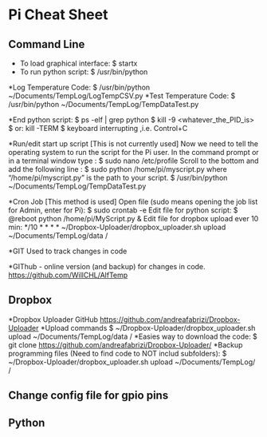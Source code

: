 # Pi Cheat Sheet

## Command Line

*	To load graphical interface:
		$ startx
*	To run python script: 
		$ /usr/bin/python <python script>

*Log Temperature Code:
	$ /usr/bin/python ~/Documents/TempLog/LogTempCSV.py
*Test Temperature Code:
	$ /usr/bin/python ~/Documents/TempLog/TempDataTest.py

*End python script:
	$ ps -elf | grep python
	$ kill -9 <whatever_the_PID_is>
	$ or: kill -TERM <pid>
	$ keyboard interrupting ,i.e. Control+C

*Run/edit start up script [This is not currently used]
	Now we need to tell the operating system to run the script for the Pi user. In the command prompt or in a terminal window type :
		$ sudo nano /etc/profile
	Scroll to the bottom and add the following line :
		$ sudo python /home/pi/myscript.py
	where “/home/pi/myscript.py” is the path to your script.
		$ /usr/bin/python ~/Documents/TempLog/TempDataTest.py

*Cron Job [This method is used]
	Open file (sudo means opening the job list for Admin, enter for Pi):
		$ sudo crontab -e
	Edit file for python script:
		$ @reboot python /home/pi/MyScript.py &
	Edit file for dropbox upload ever 10 min:
		*/10 * * * *  ~/Dropbox-Uploader/dropbox_uploader.sh upload ~/Documents/TempLog/data /

*GIT
	Used to track changes in code

*GIThub - online version (and backup) for changes in code.
	https://github.com/WillCHL/AlfTemp


## Dropbox
*Dropbox Uploader GitHub
	https://github.com/andreafabrizi/Dropbox-Uploader 
*Upload commands
	$ ~/Dropbox-Uploader/dropbox_uploader.sh upload ~/Documents/TempLog/data /
*Easies way to download the code:
	$ git clone https://github.com/andreafabrizi/Dropbox-Uploader/
*Backup programming files (Need to find code to NOT includ subfolders):
	$ ~/Dropbox-Uploader/dropbox_uploader.sh upload ~/Documents/TempLog/ /


## Change config file for gpio pins

## Python


